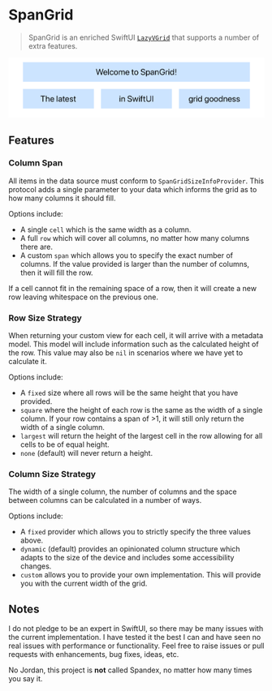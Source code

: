 # SpanGrid

> SpanGrid is an enriched SwiftUI [`LazyVGrid`](https://developer.apple.com/documentation/swiftui/lazyvgrid) that supports a number of extra features.


<picture>
  <source srcset="https://raw.githubusercontent.com/Sherlouk/SpanGrid/main/Tests/__Snapshots__/SpanGridExampleImageGenerator/testREADME.dark.png" media="(prefers-color-scheme: dark)">
  <img src="https://raw.githubusercontent.com/Sherlouk/SpanGrid/main/Tests/__Snapshots__/SpanGridExampleImageGenerator/testREADME.light.png" alt="A basic example output of a SpanGrid with four cells reading the sentence: Welcome to SpanGrid! The latest in SwiftUI grid goodness.">
</picture>


## Features

### Column Span

All items in the data source must conform to `SpanGridSizeInfoProvider`. This protocol adds a single parameter to your
data which informs the grid as to how many columns it should fill.

Options include:
* A single `cell` which is the same width as a column.
* A full `row` which will cover all columns, no matter how many columns there are.
* A custom `span` which allows you to specify the exact number of columns. If the value provided is larger than the number of columns, then it will fill the row.

If a cell cannot fit in the remaining space of a row, then it will create a new row leaving whitespace on the previous one.

### Row Size Strategy

When returning your custom view for each cell, it will arrive with a metadata model. This model will include information
such as the calculated height of the row. This value may also be `nil` in scenarios where we have yet to calculate it.

Options include:
* A `fixed` size where all rows will be the same height that you have provided.
* `square` where the height of each row is the same as the width of a single column. If your row contains a span of >1, it will still only return the width of a single column.
* `largest` will return the height of the largest cell in the row allowing for all cells to be of equal height.
* `none` (default) will never return a height.

### Column Size Strategy

The width of a single column, the number of columns and the space between columns can be calculated in a number of ways.

Options include:
* A `fixed` provider which allows you to strictly specify the three values above.
* `dynamic` (default) provides an opinionated column structure which adapts to the size of the device and includes some accessibility changes.
* `custom` allows you to provide your own implementation. This will provide you with the current width of the grid. 

## Notes

I do not pledge to be an expert in SwiftUI, so there may be many issues with the current implementation. I have tested it
the best I can and have seen no real issues with performance or functionality. Feel free to raise issues or pull requests
with enhancements, bug fixes, ideas, etc.

No Jordan, this project is **not** called Spandex, no matter how many times you say it.

